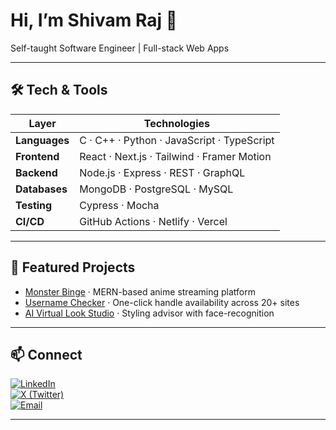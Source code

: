 # Hi, I’m **Shivam Raj** 👋

Self-taught Software Engineer | Full-stack Web Apps 

---

## 🛠 Tech & Tools

| Layer        | Technologies                              |
| ------------ | ----------------------------------------- |
| **Languages**| C · C++ · Python · JavaScript · TypeScript|
| **Frontend** | React · Next.js · Tailwind · Framer Motion|
| **Backend**  | Node.js · Express · REST · GraphQL        |
| **Databases**| MongoDB · PostgreSQL · MySQL              |
| **Testing**  | Cypress · Mocha                           |
| **CI/CD**    | GitHub Actions · Netlify · Vercel         |

---

## 🚀 Featured Projects

- [Monster Binge](https://github.com/therajshivam/monster-binge) · MERN-based anime streaming platform  
- [Username Checker](https://github.com/therajshivam/username-checker) · One-click handle availability across 20+ sites  
- [AI Virtual Look Studio](https://github.com/therajshivam/ai-virtual-look) · Styling advisor with face-recognition  

---

## 📫 Connect

[![LinkedIn](https://img.shields.io/badge/LinkedIn-blue?logo=linkedin)](https://www.linkedin.com/in/therajshivam/)  
[![X (Twitter)](https://img.shields.io/badge/X-black?logo=twitter)](https://x.com/therajshivam)  
[![Email](https://img.shields.io/badge/Email-red?logo=gmail)](mailto:rajshivam2386@gmail.com)  

---

